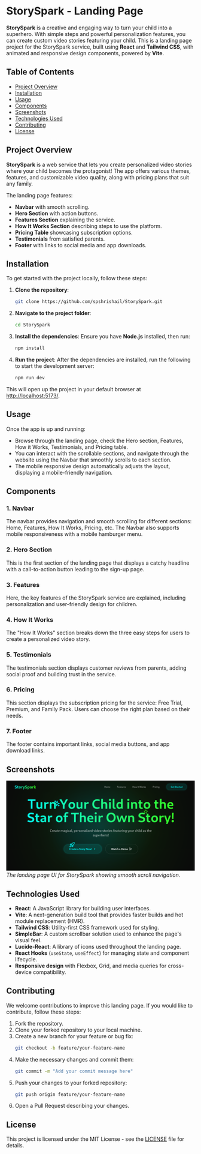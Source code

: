# StorySpark - Landing Page

**StorySpark** is a creative and engaging way to turn your child into a superhero. With simple steps and powerful personalization features, you can create custom video stories featuring your child. This is a landing page project for the StorySpark service, built using **React** and **Tailwind CSS**, with animated and responsive design components, powered by **Vite**.

## Table of Contents
- [Project Overview](#project-overview)
- [Installation](#installation)
- [Usage](#usage)
- [Components](#components)
- [Screenshots](#screenshots)
- [Technologies Used](#technologies-used)
- [Contributing](#contributing)
- [License](#license)

## Project Overview

**StorySpark** is a web service that lets you create personalized video stories where your child becomes the protagonist! The app offers various themes, features, and customizable video quality, along with pricing plans that suit any family.

The landing page features:
- **Navbar** with smooth scrolling.
- **Hero Section** with action buttons.
- **Features Section** explaining the service.
- **How It Works Section** describing steps to use the platform.
- **Pricing Table** showcasing subscription options.
- **Testimonials** from satisfied parents.
- **Footer** with links to social media and app downloads.

## Installation

To get started with the project locally, follow these steps:

1. **Clone the repository**:
    ```bash
    git clone https://github.com/spshrishail/StorySpark.git
    ```
2. **Navigate to the project folder**:
    ```bash
    cd StorySpark
    ```
3. **Install the dependencies**:
    Ensure you have **Node.js** installed, then run:
    ```bash
    npm install
    ```
    
4. **Run the project**:
    After the dependencies are installed, run the following to start the development server:
    ```bash
    npm run dev
    ```

This will open up the project in your default browser at [http://localhost:5173/](http://localhost:5173/).

## Usage

Once the app is up and running:
- Browse through the landing page, check the Hero section, Features, How it Works, Testimonials, and Pricing table.
- You can interact with the scrollable sections, and navigate through the website using the Navbar that smoothly scrolls to each section.
- The mobile responsive design automatically adjusts the layout, displaying a mobile-friendly navigation.

## Components

### 1. **Navbar**
The navbar provides navigation and smooth scrolling for different sections: Home, Features, How It Works, Pricing, etc. The Navbar also supports mobile responsiveness with a mobile hamburger menu.

### 2. **Hero Section**
This is the first section of the landing page that displays a catchy headline with a call-to-action button leading to the sign-up page.

### 3. **Features**
Here, the key features of the StorySpark service are explained, including personalization and user-friendly design for children.

### 4. **How It Works**
The "How It Works" section breaks down the three easy steps for users to create a personalized video story.

### 5. **Testimonials**
The testimonials section displays customer reviews from parents, adding social proof and building trust in the service.

### 6. **Pricing**
This section displays the subscription pricing for the service: Free Trial, Premium, and Family Pack. Users can choose the right plan based on their needs.

### 7. **Footer**
The footer contains important links, social media buttons, and app download links.

## Screenshots

![StorySpark Landing Page](public/image.png)
*The landing page UI for StorySpark showing smooth scroll navigation.*

## Technologies Used

- **React**: A JavaScript library for building user interfaces.
- **Vite**: A next-generation build tool that provides faster builds and hot module replacement (HMR).
- **Tailwind CSS**: Utility-first CSS framework used for styling.
- **SimpleBar**: A custom scrollbar solution used to enhance the page's visual feel.
- **Lucide-React**: A library of icons used throughout the landing page.
- **React Hooks** (`useState`, `useEffect`) for managing state and component lifecycle.
- **Responsive design** with Flexbox, Grid, and media queries for cross-device compatibility.

## Contributing

We welcome contributions to improve this landing page. If you would like to contribute, follow these steps:
1. Fork the repository.
2. Clone your forked repository to your local machine.
3. Create a new branch for your feature or bug fix:
    ```bash
    git checkout -b feature/your-feature-name
    ```
4. Make the necessary changes and commit them:
    ```bash
    git commit -m "Add your commit message here"
    ```
5. Push your changes to your forked repository:
    ```bash
    git push origin feature/your-feature-name
    ```
6. Open a Pull Request describing your changes.

## License

This project is licensed under the MIT License - see the [LICENSE](http://_vscodecontentref_/2) file for details.
